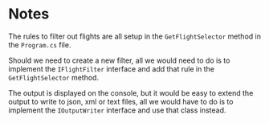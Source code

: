 # Notes

The rules to filter out flights are all setup in the `GetFlightSelector` method in the `Program.cs` file.

Should we need to create a new filter, all we would need to do is to implement the `IFlightFilter` interface and add that rule in the `GetFlightSelector` method.

The output is displayed on the console, but it would be easy to extend the output to write to  json, xml or text files, all we would have to do is to implement the `IOutputWriter` interface and use that class instead. 
